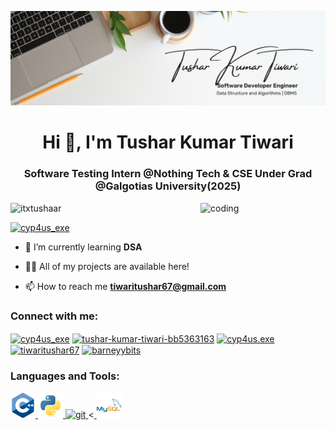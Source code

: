 ![logo](https://github.com/itxtushaar/itxtushaar/blob/main/1719126974289.jpeg.png)
<h1 align="center">Hi 👋, I'm Tushar Kumar Tiwari</h1>
<h3 align="center">Software Testing Intern @Nothing Tech & CSE Under Grad @Galgotias University(2025)</h3>

<img align="right" alt="coding" width="200" src="https://mir-s3-cdn-cf.behance.net/project_modules/hd/06f21a161921919.63cd7887d0a70.gif">

<p align="left"> <img src="https://komarev.com/ghpvc/?username=itxtushaar&label=Profile%20views&color=0e75b6&style=flat" alt="itxtushaar" /> </p>

<p align="left"> <a href="https://twitter.com/cyp4us_exe" target="blank"><img src="https://img.shields.io/twitter/follow/cyp4us_exe?logo=twitter&style=for-the-badge" alt="cyp4us_exe" /></a> </p>

- 🌱 I’m currently learning **DSA**

- 👨‍💻 All of my projects are available here!

- 📫 How to reach me **tiwaritushar67@gmail.com**

<h3 align="left">Connect with me:</h3>
<p align="left">
<a href="https://twitter.com/cyp4us_exe" target="blank"><img align="center" src="https://raw.githubusercontent.com/rahuldkjain/github-profile-readme-generator/master/src/images/icons/Social/twitter.svg" alt="cyp4us_exe" height="30" width="40" /></a>
<a href="https://linkedin.com/in/tushar-kumar-tiwari-bb5363163" target="blank"><img align="center" src="https://raw.githubusercontent.com/rahuldkjain/github-profile-readme-generator/master/src/images/icons/Social/linked-in-alt.svg" alt="tushar-kumar-tiwari-bb5363163" height="30" width="40" /></a>
<a href="https://instagram.com/cyp4us.exe" target="blank"><img align="center" src="https://raw.githubusercontent.com/rahuldkjain/github-profile-readme-generator/master/src/images/icons/Social/instagram.svg" alt="cyp4us.exe" height="30" width="40" /></a>
<a href="https://www.hackerrank.com/tiwaritushar67" target="blank"><img align="center" src="https://raw.githubusercontent.com/rahuldkjain/github-profile-readme-generator/master/src/images/icons/Social/hackerrank.svg" alt="tiwaritushar67" height="30" width="40" /></a>
<a href="https://www.leetcode.com/barneyybits" target="blank"><img align="center" src="https://raw.githubusercontent.com/rahuldkjain/github-profile-readme-generator/master/src/images/icons/Social/leet-code.svg" alt="barneyybits" height="30" width="40" /></a>
</p>

<h3 align="left">Languages and Tools:</h3>
<p align="left"></a> <a href="https://www.w3schools.com/cpp/" target="_blank" rel="noreferrer"> <img src="https://raw.githubusercontent.com/devicons/devicon/master/icons/cplusplus/cplusplus-original.svg" alt="cplusplus" width="40" height="40"/> </a> <a href="https://www.python.org" target="_blank" rel="noreferrer"> <img src="https://raw.githubusercontent.com/devicons/devicon/master/icons/python/python-original.svg" alt="python" width="40" height="40"/> <a href="https://git-scm.com/" target="_blank" rel="noreferrer"> <img src="https://www.vectorlogo.zone/logos/git-scm/git-scm-icon.svg" alt="git" width="40" height="40"/> </a> <<a href="https://www.mysql.com/" target="_blank" rel="noreferrer"> <img src="https://raw.githubusercontent.com/devicons/devicon/master/icons/mysql/mysql-original-wordmark.svg" alt="mysql" width="40" height="40"/> </a>  </p>

